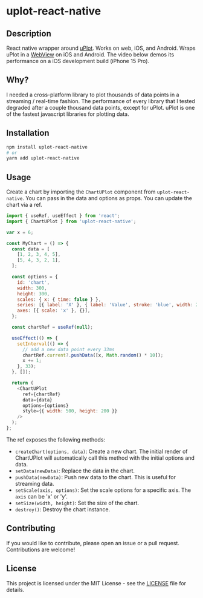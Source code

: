 # uplot-react-native

## Description

React native wrapper around [uPlot](https://github.com/leeoniya/uPlot). Works on web, iOS, and Android. Wraps uPlot in a [WebView](https://github.com/react-native-webview/react-native-webview) on iOS and Android. The video below demos its performance on a iOS development build (iPhone 15 Pro).

## Why?

I needed a cross-platform library to plot thousands of data points in a streaming / real-time fashion. The performance of every library that I tested degraded after a couple thousand data points, except for uPlot. uPlot is one of the fastest javascript libraries for plotting data.

## Installation

```bash
npm install uplot-react-native
# or
yarn add uplot-react-native
```

## Usage

Create a chart by importing the `ChartUPlot` component from `uplot-react-native`. You can pass in the data and options as props. You can update the chart via a ref.

```javascript
import { useRef, useEffect } from 'react';
import { ChartUPlot } from 'uplot-react-native';

var x = 6;

const MyChart = () => {
  const data = [
    [1, 2, 3, 4, 5],
    [5, 4, 3, 2, 1],
  ];

  const options = {
    id: 'chart',
    width: 300,
    height: 300,
    scales: { x: { time: false } },
    series: [{ label: 'X' }, { label: 'Value', stroke: 'blue', width: 2 }],
    axes: [{ scale: 'x' }, {}],
  };

  const chartRef = useRef(null);

  useEffect(() => {
    setInterval(() => {
      // add a new data point every 33ms
      chartRef.current?.pushData([x, Math.random() * 10]);
      x += 1;
    }, 33);
  }, []);

  return (
    <ChartUPlot
      ref={chartRef}
      data={data}
      options={options}
      style={{ width: 500, height: 200 }}
    />
  );
};
```

The ref exposes the following methods:

- `createChart(options, data)`: Create a new chart. The initial render of ChartUPlot will automatically call this method with the initial options and data.
- `setData(newData)`: Replace the data in the chart.
- `pushData(newData)`: Push new data to the chart. This is useful for streaming data.
- `setScale(axis, options)`: Set the scale options for a specific axis. The `axis` can be 'x' or 'y'.
- `setSize(width, height)`: Set the size of the chart.
- `destroy()`: Destroy the chart instance.

## Contributing

If you would like to contribute, please open an issue or a pull request. Contributions are welcome!

## License

This project is licensed under the MIT License - see the [LICENSE](LICENSE) file for details.
